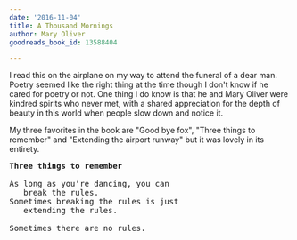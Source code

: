 ```yaml
---
date: '2016-11-04'
title: A Thousand Mornings
author: Mary Oliver
goodreads_book_id: 13588404

---
```

I read this on the airplane on my way to attend the funeral of a dear man. Poetry seemed like the right thing at the time though I don't know if he cared for poetry or not. One thing I do know is that he and Mary Oliver were kindred spirits who never met, with a shared appreciation for the depth of beauty in this world when people slow down and notice it.

My three favorites in the book are "Good bye fox", "Three things to remember" and "Extending the airport runway" but it was lovely in its entirety.

<pre>
<b>Three things to remember</b>

As long as you're dancing, you can
   break the rules.
Sometimes breaking the rules is just
   extending the rules.

Sometimes there are no rules.
</pre>

